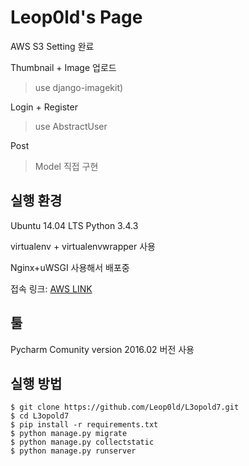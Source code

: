 # Leop0ld's Page

AWS S3 Setting 완료

Thumbnail + Image 업로드 
> use django-imagekit)

Login + Register
> use AbstractUser

Post
> Model 직접 구현

## 실행 환경

Ubuntu 14.04 LTS
Python 3.4.3

virtualenv + virtualenvwrapper 사용

Nginx+uWSGI 사용해서 배포중

접속 링크: [AWS LINK](http://ec2-52-78-107-140.ap-northeast-2.compute.amazonaws.com)


## 툴

Pycharm Comunity version 2016.02 버전 사용


## 실행 방법

```shell
$ git clone https://github.com/Leop0ld/L3opold7.git
$ cd L3opold7
$ pip install -r requirements.txt
$ python manage.py migrate
$ python manage.py collectstatic
$ python manage.py runserver
```
